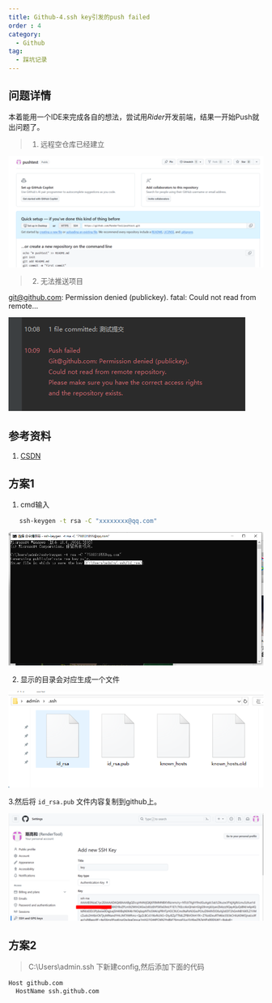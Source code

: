 ```yaml
---
title: Github-4.ssh key引发的push failed
order : 4
category:
  - Github
tag:
  - 踩坑记录
---
```


## 问题详情
本着能用一个IDE来完成各自的想法，尝试用*Rider*开发前端，结果一开始Push就出问题了。
>1. 远程空仓库已经建立

![无法推送](assets%2Fpushtest.png)
>2. 无法推送项目

git@github.com: Permission denied (publickey). fatal: Could not read from remote...

![错误提示](./assets/ssh.png)

## 参考资料

1. [CSDN](https://blog.csdn.net/W_317/article/details/106518894)

## 方案1

1. cmd输入    

```cmd
   ssh-keygen -t rsa -C "xxxxxxxx@qq.com"
```
![](assets%2Fsshfail.png)

2. 显示的目录会对应生成一个文件

![](assets%2Fgenreatessh.png)

3.然后将 `id_rsa.pub` 文件内容复制到github上。

![sshkeyupdata.png](assets%2Fsshkeyupdata.png)

## 方案2
>C:\Users\admin\.ssh 下新建config,然后添加下面的代码

```text
Host github.com
  HostName ssh.github.com
```